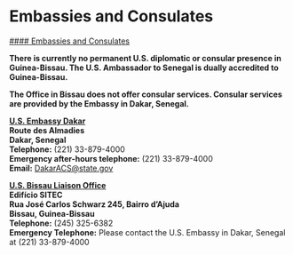 # Embassies and Consulates

[#### Embassies and Consulates](javascript:void(0); "Embassies and Consulates")

**There is currently no permanent U.S. diplomatic or consular presence in Guinea-Bissau. The U.S. Ambassador to Senegal is dually accredited to Guinea-Bissau.**

**The Office in Bissau does not offer consular services. Consular services are provided by the Embassy in Dakar, Senegal.**

**[U.S. Embassy Dakar](https://sn.usembassy.gov/u-s-embassy-dakar/)  
Route des Almadies  
Dakar, Senegal  
Telephone:** (221) 33-879-4000  
**Emergency after-hours telephone:** (221) 33-879-4000  
**Email:** [DakarACS@state.gov](mailto:DakarACS@state.gov)

**[U.S. Bissau Liaison Office](https://gw.usmission.gov/)  
Edifício SITEC  
Rua José Carlos Schwarz 245, Bairro d’Ajuda  
Bissau, Guinea-Bissau  
Telephone:** (245) 325-6382  
**Emergency Telephone:** Please contact the U.S. Embassy in Dakar, Senegal at (221) 33-879-4000
